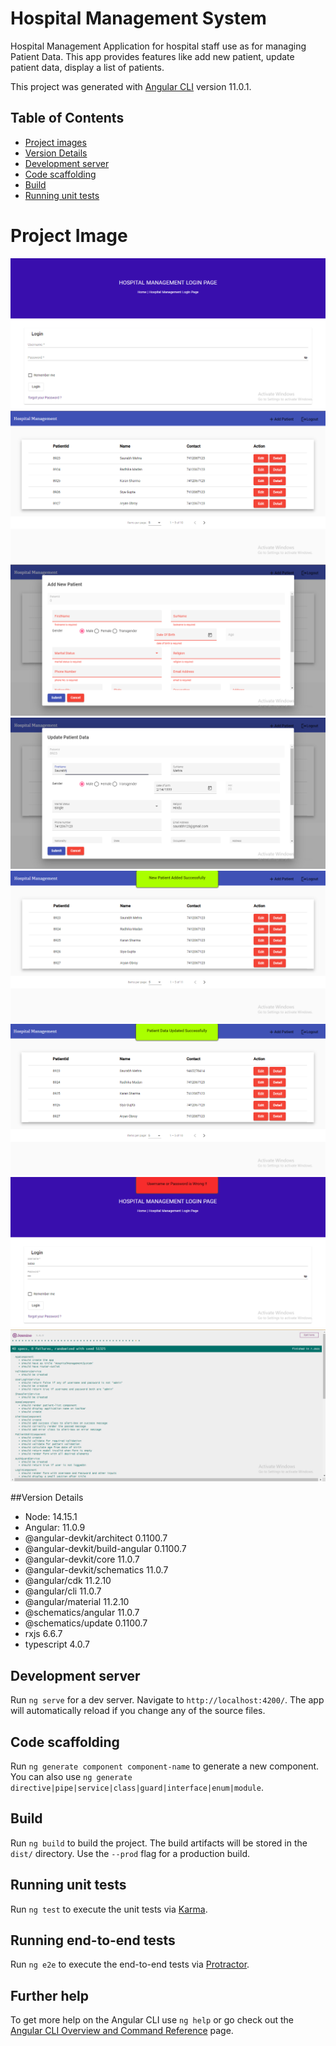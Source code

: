 # Hospital Management System

Hospital Management Application  for  hospital staff use as for managing Patient Data. This app provides  features like add new patient, update patient data, display a list of patients.  

This project was generated with [Angular CLI](https://github.com/angular/angular-cli) version 11.0.1.

## Table of Contents

* [ Project images ](#Project-Image)
* [ Version Details ](#Version-Details)
* [ Development server](#Development-server) 
* [ Code scaffolding](#Code-scaffolding)
* [ Build](#Build)
* [ Running unit tests](#Running-unit-tests)

# Project Image 

<img src="src\assets\Frontend-Screenshots\1.PNG">
<img src="src\assets\Frontend-Screenshots\2.PNG">
<img src="src\assets\Frontend-Screenshots\3.PNG">
<img src="src\assets\Frontend-Screenshots\4.PNG">
<img src="src\assets\Frontend-Screenshots\5.PNG">
<img src="src\assets\Frontend-Screenshots\6.PNG">
<img src="src\assets\Frontend-Screenshots\7.PNG">
<img src="src\assets\Frontend-Screenshots\8.PNG">

##Version Details

*  Node: 14.15.1
*   Angular: 11.0.9
*  @angular-devkit/architect       0.1100.7
*  @angular-devkit/build-angular   0.1100.7
*  @angular-devkit/core            11.0.7
*  @angular-devkit/schematics      11.0.7
*  @angular/cdk                    11.2.10
*  @angular/cli                    11.0.7
*  @angular/material               11.2.10
*  @schematics/angular             11.0.7
*  @schematics/update              0.1100.7
*   rxjs                            6.6.7
*   typescript                      4.0.7

## Development server

Run `ng serve` for a dev server. Navigate to `http://localhost:4200/`. The app will automatically reload if you change any of the source files.

## Code scaffolding

Run `ng generate component component-name` to generate a new component. You can also use `ng generate directive|pipe|service|class|guard|interface|enum|module`.

## Build

Run `ng build` to build the project. The build artifacts will be stored in the `dist/` directory. Use the `--prod` flag for a production build.

## Running unit tests

Run `ng test` to execute the unit tests via [Karma](https://karma-runner.github.io).

## Running end-to-end tests

Run `ng e2e` to execute the end-to-end tests via [Protractor](http://www.protractortest.org/).

## Further help

To get more help on the Angular CLI use `ng help` or go check out the [Angular CLI Overview and Command Reference](https://angular.io/cli) page.
